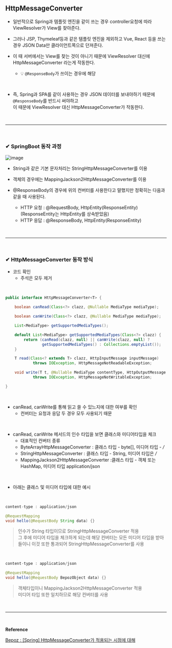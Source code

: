 ## HttpMessageConverter
- 일반적으로 Spring과 템플릿 엔진을 같이 쓰는 경우 controller요청에 따라 ViewResolver가 View를 찾아준다.

- 그러나 JSP, Thymeleaf등과 같은 템플릿 엔진을 제외하고 Vue, React 등을 쓰는 경우 JSON Data만 클라이언트쪽으로 던져준다.

- 이 때 서버에서는 View를 찾는 것이 아니기 때문에 ViewResolver 대신에 HttpMessageConverter 라는게 작동한다.
  - 💡 `@ResponseBody`가 쓰이는 경우에 해당
<br>

- 즉, Spring과 SPA를 같이 사용하는 경우 JSON 데이터를 보내야하기 때문에 `@ResponseBody`를 반드시 써야하고<br>
이 때문에 ViewResolver 대신 HttpMessageConverter가 작동한다.
<br>
<hr>
<br>

### ✔ SpringBoot 동작 과정
![image](https://github.com/yejun95/Today-I-Learned/assets/121341413/8fcf235c-1b7f-4388-a2e3-5a555238359e)
<br>

- String과 같은 기본 문자처리는 StringHttpMessageConverter를 이용

- 객체의 경우에는 MappingJackson2HttpMessageConverter를 이용

- @ResponseBody의 경우에 위의 컨버터를 사용한다고 말했지만 정확히는 다음과 같을 때 사용된다.
  - HTTP 요청 : @RequestBody, HttpEntity(ResponseEntity) (ResponseEntity는 HttpEntity를 상속받았음)
  - HTTP 응답 : @ResponseBody, HttpEntity(ResponseEntity)
<br>
<hr>
<br>

### ✔ HttpMessageConverter 동작 방식
- 코드 확인
  - 주석은 모두 제거
<br>

```java
public interface HttpMessageConverter<T> {

    boolean canRead(Class<?> clazz, @Nullable MediaType mediaType);

    boolean canWrite(Class<?> clazz, @Nullable MediaType mediaType);

    List<MediaType> getSupportedMediaTypes();

    default List<MediaType> getSupportedMediaTypes(Class<?> clazz) {
        return (canRead(clazz, null) || canWrite(clazz, null) ?
                getSupportedMediaTypes() : Collections.emptyList());
    }

    T read(Class<? extends T> clazz, HttpInputMessage inputMessage)
            throws IOException, HttpMessageNotReadableException;

    void write(T t, @Nullable MediaType contentType, HttpOutputMessage outputMessage)
            throws IOException, HttpMessageNotWritableException;

}
```
<br>

- canRead, canWrite를 통해 읽고 쓸 수 있느지에 대한 여부를 확인
  - 컨버터는 요청과 응답 두 경우 모두 사용되기 때문
<br>

- canRead, canWrite 메서드의 인수 타입을 보면 클래스와 미디어타입을 체크
  - 대표적인 컨버터 종류
  - ByteArrayHttpMessageConverter : 클래스 타입 - byte[], 미디어 타입 - */*
  - StringHttpMessageConverter : 클래스 타입 - String, 미디어 타입은 */*
  - MappingJackson2HttpMessageConverter :클래스 타입 - 객체 또는 HashMap, 미디어 타입 application/json
<br>

- 아래는 클래스 및 미디어 타입에 대한 예시
<br>

```java
content-type : application/json

@RequestMapping
void hello(@RequestBody String data) {}
```
> 인수가 String 타입이므로 StringHttpMessageConverter 적용<br>
그 후에 미디어 타입을 체크하게 되는데 해당 컨버터는 모든 미디어 타입을 받아들이니 이것 또한 통과되어 StringHttpMessageConverter를 사용
<br>

```java
content-type : application/json

@RequestMapping
void hello(@RequestBody BepozObject data) {}
```
> 객체타입이니 MappingJackson2HttpMessageConverter 적용<br>
미디어 타입 또한 일치하므로 해당 컨버터를 사용


<br>
<hr>
<br>

**Reference**<br>

[Bepoz : [Spring] HttpMessageConverter가 적용되는 시점에 대해](https://bepoz-study-diary.tistory.com/374)
